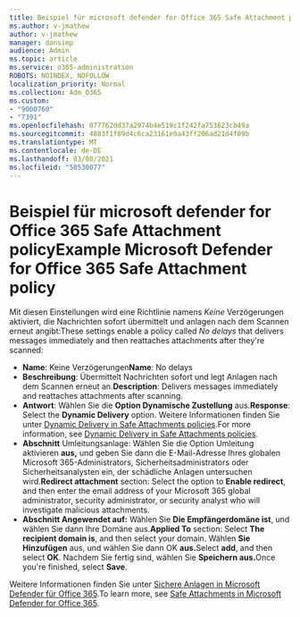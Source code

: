 ```yaml
---
title: Beispiel für microsoft defender for Office 365 Safe Attachment policy
ms.author: v-jmathew
author: v-jmathew
manager: dansimp
audience: Admin
ms.topic: article
ms.service: o365-administration
ROBOTS: NOINDEX, NOFOLLOW
localization_priority: Normal
ms.collection: Adm_O365
ms.custom:
- "9000760"
- "7391"
ms.openlocfilehash: 077762dd37a2974b4e519c1f242fa753623cb49a
ms.sourcegitcommit: 4883f1f89d4c6ca23161e9a43ff206ad21d4f09b
ms.translationtype: MT
ms.contentlocale: de-DE
ms.lasthandoff: 03/08/2021
ms.locfileid: "50530077"
---
```

# <a name="example-microsoft-defender-for-office-365-safe-attachment-policy"></a><span data-ttu-id="c8fb0-102">Beispiel für microsoft defender for Office 365 Safe Attachment policy</span><span class="sxs-lookup"><span data-stu-id="c8fb0-102">Example Microsoft Defender for Office 365 Safe Attachment policy</span></span>

<span data-ttu-id="c8fb0-103">Mit diesen Einstellungen wird eine Richtlinie namens *Keine* Verzögerungen aktiviert, die Nachrichten sofort übermittelt und anlagen nach dem Scannen erneut angibt:</span><span class="sxs-lookup"><span data-stu-id="c8fb0-103">These settings enable a policy called *No delays* that delivers messages immediately and then reattaches attachments after they're scanned:</span></span>

- <span data-ttu-id="c8fb0-104">**Name**: Keine Verzögerungen</span><span class="sxs-lookup"><span data-stu-id="c8fb0-104">**Name**: No delays</span></span>
- <span data-ttu-id="c8fb0-105">**Beschreibung**: Übermittelt Nachrichten sofort und legt Anlagen nach dem Scannen erneut an.</span><span class="sxs-lookup"><span data-stu-id="c8fb0-105">**Description**: Delivers messages immediately and reattaches attachments after scanning.</span></span>
- <span data-ttu-id="c8fb0-106">**Antwort**: Wählen Sie die **Option Dynamische Zustellung** aus.</span><span class="sxs-lookup"><span data-stu-id="c8fb0-106">**Response**: Select the **Dynamic Delivery** option.</span></span> <span data-ttu-id="c8fb0-107">Weitere Informationen finden Sie unter [Dynamic Delivery in Safe Attachments policies](https://go.microsoft.com/fwlink/?linkid=2092328).</span><span class="sxs-lookup"><span data-stu-id="c8fb0-107">For more information, see [Dynamic Delivery in Safe Attachments policies](https://go.microsoft.com/fwlink/?linkid=2092328).</span></span>
- <span data-ttu-id="c8fb0-108">**Abschnitt** Umleitungsanlage: Wählen Sie die Option Umleitung aktivieren **aus,** und geben Sie dann die E-Mail-Adresse Ihres globalen Microsoft 365-Administrators, Sicherheitsadministrators oder Sicherheitsanalysten ein, der schädliche Anlagen untersuchen wird.</span><span class="sxs-lookup"><span data-stu-id="c8fb0-108">**Redirect attachment** section: Select the option to **Enable redirect**, and then enter the email address of your Microsoft 365 global administrator, security administrator, or security analyst who will investigate malicious attachments.</span></span>
- <span data-ttu-id="c8fb0-109">**Abschnitt Angewendet auf:** Wählen Sie **Die Empfängerdomäne ist**, und wählen Sie dann Ihre Domäne aus.</span><span class="sxs-lookup"><span data-stu-id="c8fb0-109">**Applied To** section: Select **The recipient domain is**, and then select your domain.</span></span> <span data-ttu-id="c8fb0-110">Wählen **Sie Hinzufügen** aus, und wählen Sie dann OK **aus.**</span><span class="sxs-lookup"><span data-stu-id="c8fb0-110">Select **add**, and then select **OK**.</span></span> <span data-ttu-id="c8fb0-111">Nachdem Sie fertig sind, wählen Sie **Speichern aus.**</span><span class="sxs-lookup"><span data-stu-id="c8fb0-111">Once you're finished, select **Save**.</span></span>

<span data-ttu-id="c8fb0-112">Weitere Informationen finden Sie unter [Sichere Anlagen in Microsoft Defender für Office 365](https://go.microsoft.com/fwlink/?linkid=2092213).</span><span class="sxs-lookup"><span data-stu-id="c8fb0-112">To learn more, see [Safe Attachments in Microsoft Defender for Office 365](https://go.microsoft.com/fwlink/?linkid=2092213).</span></span>
